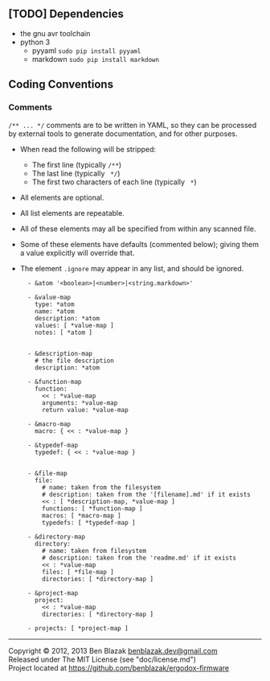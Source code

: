 ## [TODO] Dependencies

- the gnu avr toolchain
- python 3
  - pyyaml `sudo pip install pyyaml`
  - markdown `sudo pip install markdown`


## Coding Conventions

### Comments
`/** ... */` comments are to be written in YAML, so they can be processed by
external tools to generate documentation, and for other purposes.

* When read the following will be stripped:
    * The first line (typically `/**`)
    * The last line (typically ` */`)
    * The first two characters of each line (typically ` *`)

* All elements are optional.
* All list elements are repeatable.
* All of these elements may all be specified from within any scanned file.
* Some of these elements have defaults (commented below); giving them a value
  explicitly will override that.
* The element `.ignore` may appear in any list, and should be ignored.


        - &atom '<boolean>|<number>|<string.markdown>'

        - &value-map
          type: *atom
          name: *atom
          description: *atom
          values: [ *value-map ]
          notes: [ *atom ]


        - &description-map
          # the file description
          description: *atom

        - &function-map
          function:
            << : *value-map
            arguments: *value-map
            return value: *value-map

        - &macro-map
          macro: { << : *value-map }

        - &typedef-map
          typedef: { << : *value-map }


        - &file-map
          file:
            # name: taken from the filesystem
            # description: taken from the '[filename].md' if it exists
            << : [ *description-map, *value-map ]
            functions: [ *function-map ]
            macros: [ *macro-map ]
            typedefs: [ *typedef-map ]

        - &directory-map
          directory:
            # name: taken from filesystem
            # description: taken from the 'readme.md' if it exists
            << : *value-map
            files: [ *file-map ]
            directories: [ *directory-map ]

        - &project-map
          project:
            << : *value-map
            directories: [ *directory-map ]

        - projects: [ *project-map ]


-------------------------------------------------------------------------------

Copyright &copy; 2012, 2013 Ben Blazak <benblazak.dev@gmail.com>  
Released under The MIT License (see "doc/license.md")  
Project located at <https://github.com/benblazak/ergodox-firmware>

